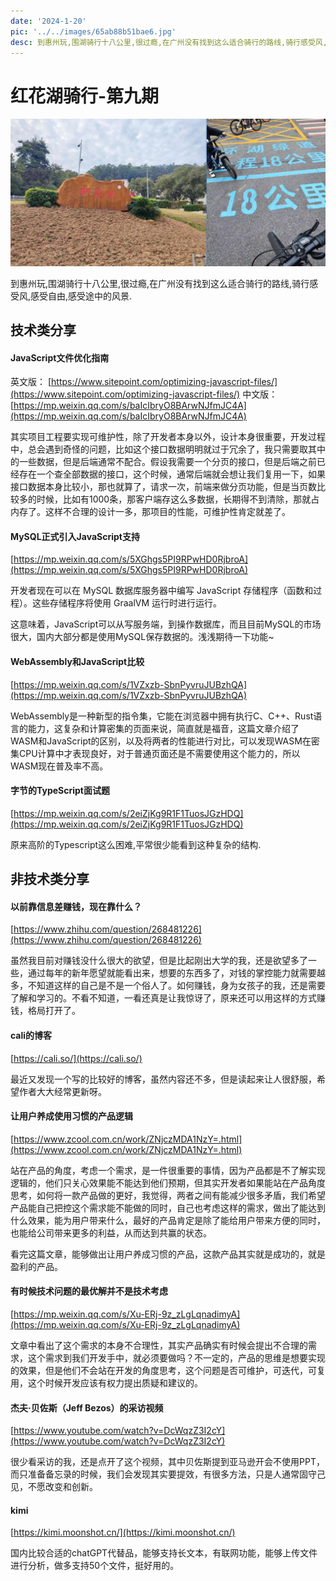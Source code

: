 ```yaml
---
date: '2024-1-20'
pic: '../../images/65ab88b51bae6.jpg'
desc: 到惠州玩,围湖骑行十八公里,很过瘾,在广州没有找到这么适合骑行的路线,骑行感受风,感受自由,感受途中的风景.
---
```

# 红花湖骑行-第九期

![Snipaste_2024-01-20_16-45-13.jpg](../../images/65ab88b51bae6.jpg)

到惠州玩,围湖骑行十八公里,很过瘾,在广州没有找到这么适合骑行的路线,骑行感受风,感受自由,感受途中的风景.


## 技术类分享

#### JavaScript文件优化指南

英文版：
[https://www.sitepoint.com/optimizing-javascript-files/](https://www.sitepoint.com/optimizing-javascript-files/)
中文版：
[https://mp.weixin.qq.com/s/baIcIbryO8BArwNJfmJC4A](https://mp.weixin.qq.com/s/baIcIbryO8BArwNJfmJC4A)

其实项目工程要实现可维护性，除了开发者本身以外，设计本身很重要，开发过程中，总会遇到奇怪的问题，比如这个接口数据明明就过于冗余了，我只需要取其中的一些数据，但是后端通常不配合。假设我需要一个分页的接口，但是后端之前已经存在一个查全部数据的接口，这个时候，通常后端就会想让我们复用一下，如果接口数据本身比较小，那也就算了，请求一次，前端来做分页功能，但是当页数比较多的时候，比如有1000条，那客户端存这么多数据，长期得不到清除，那就占内存了。这样不合理的设计一多，那项目的性能，可维护性肯定就差了。

#### MySQL正式引入JavaScript支持

[https://mp.weixin.qq.com/s/5XGhgs5PI9RPwHD0RjbroA](https://mp.weixin.qq.com/s/5XGhgs5PI9RPwHD0RjbroA)

开发者现在可以在 MySQL 数据库服务器中编写 JavaScript 存储程序（函数和过程）。这些存储程序将使用 GraalVM 运行时进行运行。

这意味着，JavaScript可以从写服务端，到操作数据库，而且目前MySQL的市场很大，国内大部分都是使用MySQL保存数据的。浅浅期待一下功能~


#### WebAssembly和JavaScript比较

[https://mp.weixin.qq.com/s/1VZxzb-SbnPyvruJUBzhQA](https://mp.weixin.qq.com/s/1VZxzb-SbnPyvruJUBzhQA)

WebAssembly是一种新型的指令集，它能在浏览器中拥有执行C、C++、Rust语言的能力，这复杂和计算密集的页面来说，简直就是福音，这篇文章介绍了WASM和JavaScript的区别，以及将两者的性能进行对比，可以发现WASM在密集CPU计算中才表现良好，对于普通页面还是不需要使用这个能力的，所以WASM现在普及率不高。

#### 字节的TypeScript面试题

[https://mp.weixin.qq.com/s/2eiZjKg9R1F1TuosJGzHDQ](https://mp.weixin.qq.com/s/2eiZjKg9R1F1TuosJGzHDQ)

原来高阶的Typescript这么困难,平常很少能看到这种复杂的结构.

## 非技术类分享

#### 以前靠信息差赚钱，现在靠什么？

[https://www.zhihu.com/question/268481226](https://www.zhihu.com/question/268481226)

虽然我目前对赚钱没什么很大的欲望，但是比起刚出大学的我，还是欲望多了一些，通过每年的新年愿望就能看出来，想要的东西多了，对钱的掌控能力就需要越多，不知道这样的自己是不是一个俗人了。如何赚钱，身为女孩子的我，还是需要了解和学习的。不看不知道，一看还真是让我惊讶了，原来还可以用这样的方式赚钱，格局打开了。


#### cali的博客

[https://cali.so/](https://cali.so/)

最近又发现一个写的比较好的博客，虽然内容还不多，但是读起来让人很舒服，希望作者大大经常更新呀。



#### 让用户养成使用习惯的产品逻辑

[https://www.zcool.com.cn/work/ZNjczMDA1NzY=.html](https://www.zcool.com.cn/work/ZNjczMDA1NzY=.html)

站在产品的角度，考虑一个需求，是一件很重要的事情，因为产品都是不了解实现逻辑的，他们只关心效果能不能达到他们预期，但其实开发者如果能站在产品角度思考，如何将一款产品做的更好，我觉得，两者之间有能减少很多矛盾，我们希望产品能自己把控这个需求能不能做的同时，自己也考虑这样的需求，做出了能达到什么效果，能为用户带来什么，最好的产品肯定是除了能给用户带来方便的同时，也能给公司带来更多的利益，从而达到共赢的状态。

看完这篇文章，能够做出让用户养成习惯的产品，这款产品其实就是成功的，就是盈利的产品。


#### 有时候技术问题的最优解并不是技术考虑

[https://mp.weixin.qq.com/s/Xu-ERj-9z_zLgLqnadimyA](https://mp.weixin.qq.com/s/Xu-ERj-9z_zLgLqnadimyA)

文章中看出了这个需求的本身不合理性，其实产品确实有时候会提出不合理的需求，这个需求到我们开发手中，就必须要做吗？不一定的，产品的思维是想要实现的效果，但是他们不会站在开发的角度思考，这个问题是否可维护，可迭代，可复用，这个时候开发应该有权力提出质疑和建议的。


#### 杰夫·贝佐斯（Jeff Bezos）的采访视频

[https://www.youtube.com/watch?v=DcWqzZ3I2cY](https://www.youtube.com/watch?v=DcWqzZ3I2cY)

很少看采访的我，还是点开了这个视频，其中贝佐斯提到亚马逊开会不使用PPT，而只准备备忘录的时候，我们会发现其实要提效，有很多方法，只是人通常固守己见，不愿改变和创新。

#### kimi

[https://kimi.moonshot.cn/](https://kimi.moonshot.cn/)

国内比较合适的chatGPT代替品，能够支持长文本，有联网功能，能够上传文件进行分析，做多支持50个文件，挺好用的。



